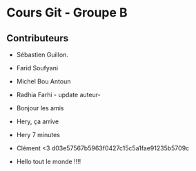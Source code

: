 # Cours Git - Groupe B

## Contributeurs

* Sébastien Guillon.

* Farid Soufyani
* Michel Bou Antoun
* Radhia Farhi - update auteur-
* Bonjour les amis

* Hery, ça arrive


* Hery 7 minutes
* Clément <3
 d03e57567b5963f0427c15c5a1fae91235b5709c
* Hello tout le monde !!!!